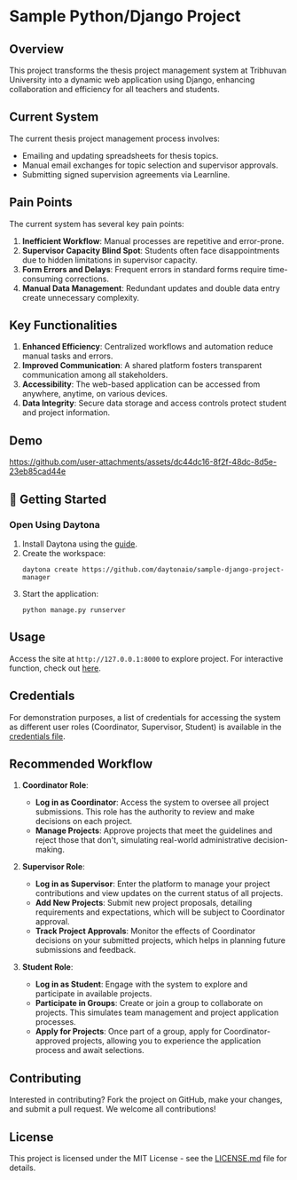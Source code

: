 # Sample Python/Django Project

## Overview

This project transforms the thesis project management system at Tribhuvan University into a dynamic web application using Django, enhancing collaboration and efficiency for all teachers and students.

## Current System

The current thesis project management process involves:

- Emailing and updating spreadsheets for thesis topics.
- Manual email exchanges for topic selection and supervisor approvals.
- Submitting signed supervision agreements via Learnline.

## Pain Points

The current system has several key pain points:

1. **Inefficient Workflow**: Manual processes are repetitive and error-prone.
2. **Supervisor Capacity Blind Spot**: Students often face disappointments due to hidden limitations in supervisor capacity.
3. **Form Errors and Delays**: Frequent errors in standard forms require time-consuming corrections.
4. **Manual Data Management**: Redundant updates and double data entry create unnecessary complexity.

## Key Functionalities

1. **Enhanced Efficiency**: Centralized workflows and automation reduce manual tasks and errors.
2. **Improved Communication**: A shared platform fosters transparent communication among all stakeholders.
3. **Accessibility**: The web-based application can be accessed from anywhere, anytime, on various devices.
4. **Data Integrity**: Secure data storage and access controls protect student and project information.

## Demo

https://github.com/user-attachments/assets/dc44dc16-8f2f-48dc-8d5e-23eb85cad44e

## 🚀 Getting Started

### Open Using Daytona

1. Install Daytona using the [guide](https://www.daytona.io/docs/installation/installation/).
2. Create the workspace:
   ```
   daytona create https://github.com/daytonaio/sample-django-project-manager
   ```
3. Start the application:
   ```
   python manage.py runserver
   ```

## Usage

Access the site at `http://127.0.0.1:8000` to explore project.
For interactive function, check out [here](#recommended-workflow).

## Credentials

For demonstration purposes, a list of credentials for accessing the system as different user roles (Coordinator, Supervisor, Student) is available in the [credentials file](CREDENTIALS.md).

## Recommended Workflow

1. **Coordinator Role**:

   - **Log in as Coordinator**: Access the system to oversee all project submissions. This role has the authority to review and make decisions on each project.
   - **Manage Projects**: Approve projects that meet the guidelines and reject those that don't, simulating real-world administrative decision-making.

2. **Supervisor Role**:

   - **Log in as Supervisor**: Enter the platform to manage your project contributions and view updates on the current status of all projects.
   - **Add New Projects**: Submit new project proposals, detailing requirements and expectations, which will be subject to Coordinator approval.
   - **Track Project Approvals**: Monitor the effects of Coordinator decisions on your submitted projects, which helps in planning future submissions and feedback.

3. **Student Role**:
   - **Log in as Student**: Engage with the system to explore and participate in available projects.
   - **Participate in Groups**: Create or join a group to collaborate on projects. This simulates team management and project application processes.
   - **Apply for Projects**: Once part of a group, apply for Coordinator-approved projects, allowing you to experience the application process and await selections.

## Contributing

Interested in contributing? Fork the project on GitHub, make your changes, and submit a pull request. We welcome all contributions!

## License

This project is licensed under the MIT License - see the [LICENSE.md](LICENSE.md) file for details.
